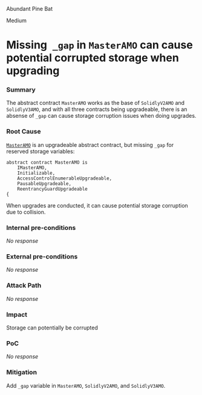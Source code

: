 Abundant Pine Bat

Medium

# Missing` _gap` in `MasterAMO` can cause potential corrupted storage when upgrading

### Summary

The abstract contract `MasterAMO` works as the base of `SolidlyV2AMO` and `SolidlyV3AMO`, and with all three contracts being upgradeable, there is an absense of `_gap` can cause storage corruption issues when doing upgrades.

### Root Cause

[`MasterAMO`](https://github.com/sherlock-audit/2024-10-axion/blob/main/liquidity-amo/contracts/MasterAMO.sol#L22) is an upgradeable abstract contract, but missing `_gap` for reserved storage variables:

```solidity
abstract contract MasterAMO is
    IMasterAMO,
    Initializable,
    AccessControlEnumerableUpgradeable,
    PausableUpgradeable,
    ReentrancyGuardUpgradeable
{
```

When upgrades are conducted, it can cause potential storage corruption due to collision.

### Internal pre-conditions

_No response_

### External pre-conditions

_No response_

### Attack Path

_No response_

### Impact

Storage can potentially be corrupted

### PoC

_No response_

### Mitigation

Add `_gap` variable in `MasterAMO`, `SolidlyV2AMO`, and `SolidlyV3AMO`.